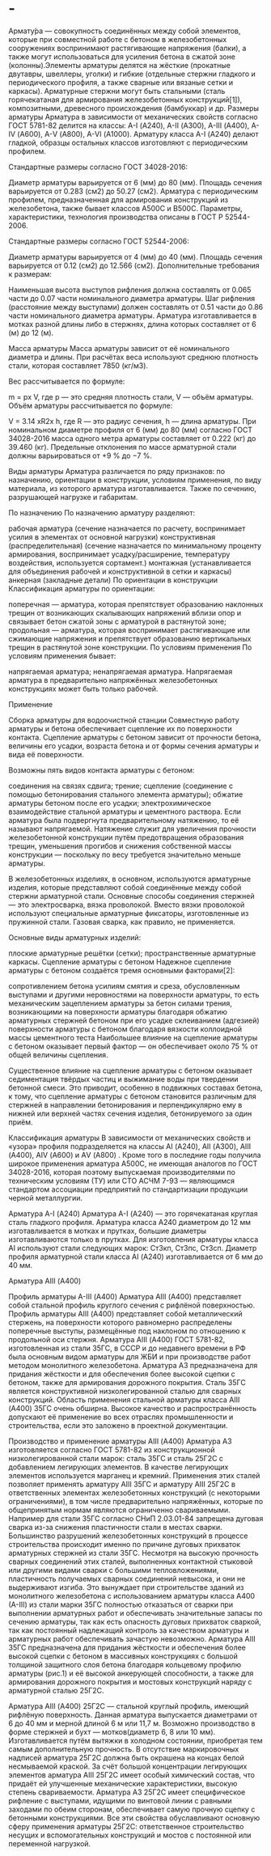 # -
Армату́ра — совокупность соединённых между собой элементов, которые при совместной работе с бетоном в железобетонных сооружениях воспринимают растягивающие напряжения (балки), а также могут использоваться для усиления бетона в сжатой зоне (колонны).Элементы арматуры делятся на жёсткие (прокатные двутавры, швеллеры, уголки) и гибкие (отдельные стержни гладкого и периодического профиля, а также сварные или вязаные сетки и каркасы). Арматурные стержни могут быть стальными (сталь горячекатаная для армирования железобетонных конструкций[1]), композитными, древесного происхождения (бамбуккар) и др.
Размеры арматуры
Арматура в зависимости от механических свойств согласно ГОСТ 5781-82 делится на классы: А-I (А240), А-II (А300), А-III (А400), А-IV (А600), А-V (А800), А-VI (А1000). Арматуру класса А-I (А240) делают гладкой, образцы остальных классов изготовляют с периодическим профилем.

Стандартные размеры согласно ГОСТ 34028-2016:

Диаметр арматуры варьируется от 6 (мм) до 80 (мм).
Площадь сечения варьируется от 0.283 (см2) до 50.27 (см2).
Арматура с периодическим профилем, предназначенная для армирования конструкций из железобетона, также бывает классов А500С и В500С. Параметры, характеристики, технология производства описаны в ГОСТ Р 52544-2006.

Стандартные размеры согласно ГОСТ 52544-2006:

Диаметр арматуры варьируется от 4 (мм) до 40 (мм).
Площадь сечения варьируется от 0.12 (см2) до 12.566 (см2).
Дополнительные требования к размерам:

Наименьшая высота выступов рифления должна составлять от 0.065 части до 0.07 части номинального диаметра арматуры.
Шаг рифления (расстояние между выступами) должен составлять от 0.51 части до 0.86 части номинального диаметра арматуры.
Арматура изготавливается в мотках разной длины либо в стержнях, длина которых составляет от 6 (м) до 12 (м).

Масса арматуры
Масса арматуры зависит от её номинального диаметра и длины. При расчётах веса используют среднюю плотность стали, которая составляет 7850 (кг/м3).

Вес рассчитывается по формуле:

m = pх V, где p — это средняя плотность стали, V — объём арматуры.
Объём арматуры рассчитывается по формуле:

V = 3.14 хR2х h, где R — это радиус сечения, h — длина арматуры.
При номинальном диаметре профиля от 6 (мм) до 80 (мм) согласно ГОСТ 34028-2016 масса одного метра арматуры составляет от 0.222 (кг) до 39.460 (кг). Предельные отклонения по массе арматурной стали должны варьироваться от +9 % до −7 %.

Виды арматуры
Арматура различается по ряду признаков: по назначению, ориентации в конструкции, условиям применения, по виду материала, из которого арматура изготавливается. Также по сечению, разрушающей нагрузке и габаритам.

По назначению
По назначению арматуру разделяют:

рабочая арматура (сечение назначается по расчету, воспринимает усилия в элементах от основной нагрузки)
конструктивная (распределительная) (сечение назначается по минимальному проценту армирования, воспринимает усадку/расширение, температуру воздействия, используется сортамент.)
монтажная (устанавливается для объединения рабочей и конструктивной в сетки и каркасы)
анкерная (закладные детали)
По ориентации в конструкции
Классификация арматуры по ориентации:

поперечная — арматура, которая препятствует образованию наклонных трещин от возникающих скалывающих напряжений вблизи опор и связывает бетон сжатой зоны с арматурой в растянутой зоне;
продольная — арматура, которая воспринимает растягивающие или сжимающие напряжения и препятствует образованию вертикальных трещин в растянутой зоне конструкции.
По условиям применения
По условиям применения бывает:

напрягаемая арматура;
ненапрягаемая арматура.
Напрягаемая арматура в предварительно напряжённых железобетонных конструкциях может быть только рабочей.

Применение

Сборка арматуры для водоочистной станции
Совместную работу арматуры и бетона обеспечивает сцепление их по поверхности контакта. Сцепление арматуры с бетоном зависит от прочности бетона, величины его усадки, возраста бетона и от формы сечения арматуры и вида её поверхности.

Возможны пять видов контакта арматуры с бетоном:

соединения на связях сдвига;
трение;
сцепление (соединение с помощью бетонирования стального элемента арматуры);
обжатие арматуры бетоном после его усадки;
электрохимическое взаимодействие стальной арматуры и цементного раствора.
Если арматура была подвергнута предварительному натяжению, то её называют напрягаемой. Натяжение служит для увеличения прочности железобетонной конструкции путём предотвращения образования трещин, уменьшения прогибов и снижения собственной массы конструкции — поскольку по весу требуется значительно меньше арматуры.

В железобетонных изделиях, в основном, используются арматурные изделия, которые представляют собой соединённые между собой стержни арматурной стали. Основные способы соединения стержней — это электросварка, вязка проволокой. Вместо вязки проволокой используют специальные арматурные фиксаторы, изготовленные из пружинной стали. Газовая сварка, как правило, не применяется.

Основные виды арматурных изделий:

плоские арматурные решётки (сетки);
пространственные арматурные каркасы.
Сцепление арматуры с бетоном
Надежное сцепление арматуры с бетоном создаётся тремя основными факторами[2]:

сопротивлением бетона усилиям смятия и среза, обусловленным выступами и другими неровностями на поверхности арматуры, то есть механическим зацеплением арматуры за бетон
силами трения, возникающими на поверхности арматуры благодаря обжатию арматурных стержней бетоном при его усадке
склеиванием (адгезией) поверхности арматуры с бетоном благодаря вязкости коллоидной массы цементного теста
Наибольшее влияние на сцепление арматуры с бетоном оказывает первый фактор — он обеспечивает около 75 % от общей величины сцепления.

Существенное влияние на сцепление арматуры с бетоном оказывает седиментация твёрдых частиц и выжимание воды при твердении бетонной смеси. Это приводит, особенно в подвижных составах бетона, к тому, что сцепление арматуры с бетоном становится различным для стержней в направлении бетонирования и перпендикулярно ему в нижней или верхней частях сечения изделия, бетонируемого за один приём.

Классификация арматуры
В зависимости от механических свойств и «узора» профиля подразделяется на классы АI (А240), АII (А300), АIII (А400), АIV (А600) и АV (А800) . Кроме того в последние годы получила широкое применения арматура А500С, не имеющая аналогов по ГОСТ 34028-2016, которая поэтому выпускаемая производителями по техническим условиям (ТУ) или СТО АСЧМ 7-93 — являющимся стандартом ассоциации предприятий по стандартизации продукции черной металлургии.

Арматура А-I (А240)
Арматура А-I (А240) — это горячекатаная круглая сталь гладкого профиля. Арматура класса А240 диаметром до 12 мм изготавливается в мотках и прутках, большие диаметры изготавливаются только в прутках. Для изготовления арматуры класса АI используют стали следующих марок: Ст3кп, Ст3пс, Ст3сп. Диаметр профиля арматурной стали класса АI (А240) изготавливается от 6 мм до 40 мм.

Арматура АIII (А400)

Профиль арматуры А-III (А400)
Арматура АIII (А400) представляет собой стальной профиль круглого сечения с рифлёной поверхностью. Профиль арматуры АIII (А400) представляет собой металлический стержень, на поверхности которого равномерно распределены поперечные выступы, размещённые под наклоном по отношению к продольной оси стержня. Арматура AIII (А400) ГОСТ 5781-82, изготовленная из стали 35ГС, в СССР и до недавнего времени в РФ была основным видом арматуры для ЖБИ и при производстве работ методом монолитного железобетона. Арматура А3 предназначена для придания жёсткости и для обеспечения более высокой сцепки с бетоном, также для армирования дорожного покрытия. Сталь 35ГС является конструктивной низколегированной сталью для сварных конструкций. Область применения стальной арматуры класса АIII (А400) 35ГС очень обширна. Высокое качество и распространённость допускают её применение во всех отраслях промышленности и строительства, если это заложено в проектной документации.

Производство и применение арматуры AIII (А400) Арматура А3 изготовляется согласно ГОСТ 5781-82 из конструкционной низколегированной стали марок: сталь 35ГС и сталь 25Г2С с добавлением легирующих элементов. В качестве легирующих элементов используется марганец и кремний. Применения этих сталей позволяет применять арматуру АIII 35ГС и арматуру АIII 25Г2С в ответственных элементах железобетонных конструкций (с некоторыми ограничениями), в том числе предварительно напряжённых, которые по общепринятым нормам являются ограниченно свариваемыми. Например для стали 35ГС согласно СНиП 2.03.01-84 запрещена дуговая сварка из-за снижения пластичности стали в местах сварки. Большинство разрушений железобетонных конструкций в процессе строительства происходит именно по причине дуговых прихваток арматурных стержней из стали 35ГС. Несмотря на высокую прочность сварных соединений этих сталей, выполненных контактной стыковой или другими видами сварки с большими тепловложениями, пластичность получаемых сварных соединений невысока, и они не выдерживают изгиба. Это вынуждает при строительстве зданий из монолитного железобетона с использованием арматуры класса А400 (А-III) из стали марки 35ГС полностью отказаться от сварки при выполнении арматурных работ и обеспечивать значительные запасы по сечению арматуры, так как есть опасность дуговых прихваток сваркой, так как постоянный надлежащий контроль за качеством арматуры и арматурных работ обеспечивать зачастую невозможно. Арматура АIII 35ГС предназначена для придания жёсткости и обеспечения более высокой сцепки с бетоном в массивных конструкциях с большой толщиной защитного слоя бетона благодаря кольцевому профилю арматуры (рис.1) и её высокой анкерующей способности, а также для армирования дорожного покрытия и мостовых конструкций наряду с арматурной сталью 25Г2С.

Арматура АIII (А400) 25Г2С — стальной круглый профиль, имеющий рифлёную поверхность. Данная арматура выпускается диаметрами от 6 до 40 мм и мерной длиной 6 м или 11,7 м. Возможно производство в форме стержней и бухт — мотков(диаметр 6, 8 или 10 мм). Изготавливается путём вытяжки в холодном состоянии, приобретая тем самым дополнительную прочность. В отсутствие маркировочных надписей арматура 25Г2С должна быть окрашена на концах белой несмываемой краской. За счёт большой концентрации легирующих элементов арматура AIII 25Г2С имеет особый химический состав, что придаёт ей улучшенные механические характеристики, высокую степень свариваемости. Арматура А3 25Г2С имеет специфическое рифление с выступами, идущими по винтовой линии с равными заходами по обеим сторонам, обеспечивает самую прочную сцепку с бетонными конструкциями. Все эти свойства обуславливают основную сферу применения арматуры 25Г2С: ответственное строительство несущих и вспомогательных конструкций и мостов с постоянной или переменной нагрузкой.



